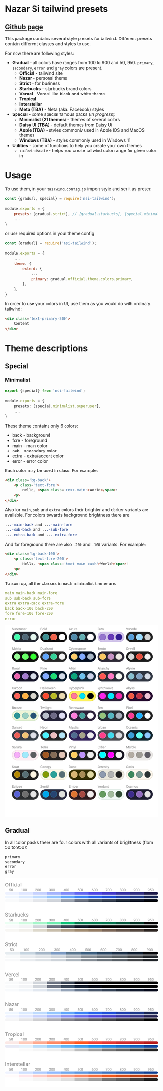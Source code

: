 # Nazar Si tailwind presets
## [Github page](https://github.com/nazar-si/nsi-tailwind)
This package contains several style presets for tailwind. Different presets contain different classes and styles to use.

For now there are following styles:
* **Gradual** - all colors have ranges from 100 to 900 and 50, 950. `primary`, `secondary`, `error` and `gray` colors are present.
  * **Official** - tailwind site
  * **Nazar** - personal theme 
  * **Strict** - for business 
  * **Starbucks** - starbucks brand colors
  * **Vercel** - Vercel-like black and white theme
  * **Tropical** 
  * **Interstellar** 
  * **Meta (TBA)** - Meta (aka. Facebook) styles  
* **Special** - some special famous packs (*In progress*):
  * **Minimalist (21 themes)** - themes of several colors 
  * **Daisy UI (TBA)** - default themes from Daisy Ui
  * **Apple (TBA)** - styles commonly used in Apple IOS and MacOS themes
  * **Windows (TBA)** -  styles commonly used in Windows 11 
* **Utilities** - some of functions to help you create your own themes
  * `tailwindScale` - helps you create tailwind color range for given color in 

# Usage

To use them, in your `tailwind.config.js` import style and set it as preset:
```js
const {gradual, special} = require('nsi-tailwind');

module.exports = {
    presets: [gradual.strict], // [gradual.starbucks], [special.minimalist.orwell] etc.
    ...
} 
```
or use required options in your theme config
```js
const {gradual} = require('nsi-tailwind');

module.exports = {
    ...
    theme: {
        extend: {
            ...
            primary: gradual.official.theme.colors.primary,
        },
    },
} 
```

In order to use your colors in UI, use them as you would do with ordinary tailwind:
```html
<div class='text-primary-500'>
    Content
</div>
```

# Theme descriptions 

## Special 

### Minimalist

```ts
export {special} from 'nsi-tailwind';

module.exports = {
    presets: [special.minimalist.superuser], 
    ...
}


```
These theme contains only 6 colors:
* back - background 
* fore - foreground
* main - main color 
* sub - secondary color
* extra - extra/accent color
* error - error color

Each color may be used in class. For example:
```html
<div class='bg-back'>
    <p class='text-fore'>
        Hello, <span class='text-main'>World</span>!
    <p>
</div>
```

Also for `main`, `sub` and `extra` colors their brighter and darker variants are available. For colors towards background brightness there are:
```css
...-main-back and ...-main-fore
...-sub-back and ...-sub-fore
...-extra-back and ...-extra-fore
```
And for foreground there are also `-200` and `-100` variants. For example: 
```html
<div class='bg-back-100'>
    <p class='text-fore-200'>
        Hello, <span class='text-main-back'>World</span>!
    <p>
</div>
```
To sum up, all the classes in each minimalist theme are:
```yaml
main main-back main-fore
sub sub-back sub-fore
extra extra-back extra-fore
back back-100 back-200
fore fore-100 fore-200
error
```

![Minimalist palettes](https://github.com/nazar-si/nsi-tailwind/blob/main/release/colorsMinimalist.svg)

## Gradual 
In all color packs there are four colors with all variants of brightness (from 50 to 950):
```
primary
secondary
error
gray
```

![Gradual palettes](https://github.com/nazar-si/nsi-tailwind/blob/main/release/colorsGradual.svg)